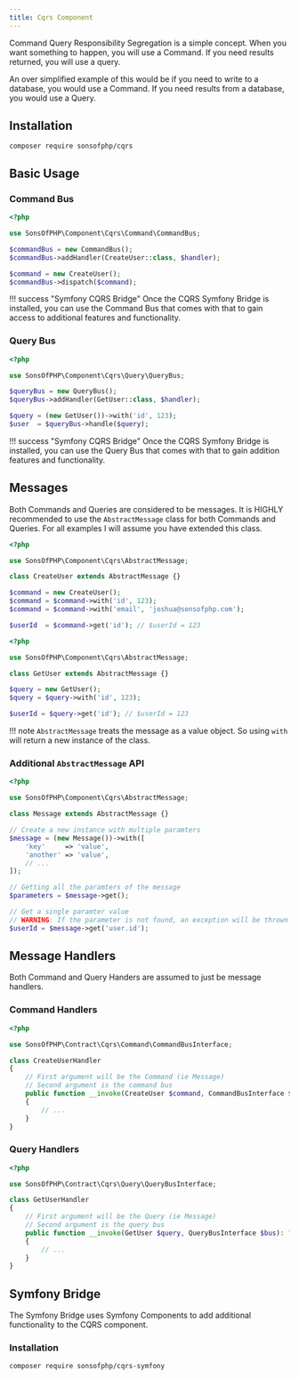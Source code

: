 ```yaml
---
title: Cqrs Component
---
```


Command Query Responsibility Segregation is a simple concept. When you want
something to happen, you will use a Command. If you need results returned, you
will use a query.

An over simplified example of this would be if you need to write to a database,
you would use a Command. If you need results from a database, you would use a
Query.

## Installation

```shell
composer require sonsofphp/cqrs
```

## Basic Usage

### Command Bus

```php
<?php

use SonsOfPHP\Component\Cqrs\Command\CommandBus;

$commandBus = new CommandBus();
$commandBus->addHandler(CreateUser::class, $handler);

$command = new CreateUser();
$commandBus->dispatch($command);
```

!!! success "Symfony CQRS Bridge"
    Once the CQRS Symfony Bridge is installed, you can use the Command Bus that
    comes with that to gain access to additional features and functionality.

### Query Bus

```php
<?php

use SonsOfPHP\Component\Cqrs\Query\QueryBus;

$queryBus = new QueryBus();
$queryBus->addHandler(GetUser::class, $handler);

$query = (new GetUser())->with('id', 123);
$user  = $queryBus->handle($query);
```

!!! success "Symfony CQRS Bridge"
    Once the CQRS Symfony Bridge is installed, you can use the Query Bus that
    comes with that to gain addition features and functionality.

## Messages

Both Commands and Queries are considered to be messages. It is HIGHLY
recommended to use the `AbstractMessage` class for both Commands and Queries.
For all examples I will assume you have extended this class.

```php
<?php

use SonsOfPHP\Component\Cqrs\AbstractMessage;

class CreateUser extends AbstractMessage {}

$command = new CreateUser();
$command = $command->with('id', 123);
$command = $command->with('email', 'joshua@sonsofphp.com');

$userId  = $command->get('id'); // $userId = 123
```

```php
<?php

use SonsOfPHP\Component\Cqrs\AbstractMessage;

class GetUser extends AbstractMessage {}

$query = new GetUser();
$query = $query->with('id', 123);

$userId = $query->get('id'); // $userId = 123
```

!!! note
    `AbstractMessage` treats the message as a value object. So using `with` will
    return a new instance of the class.

### Additional `AbstractMessage` API

```php
<?php

use SonsOfPHP\Component\Cqrs\AbstractMessage;

class Message extends AbstractMessage {}

// Create a new instance with multiple paramters
$message = (new Message())->with([
    'key'     => 'value',
    'another' => 'value',
    // ...
]);

// Getting all the paramters of the message
$parameters = $message->get();

// Get a single paramter value
// WARNING: If the parameter is not found, an exception will be thrown
$userId = $message->get('user.id');
```

## Message Handlers

Both Command and Query Handers are assumed to just be message handlers.

### Command Handlers

```php
<?php

use SonsOfPHP\Contract\Cqrs\Command\CommandBusInterface;

class CreateUserHandler
{
    // First argument will be the Command (ie Message)
    // Second argument is the command bus
    public function __invoke(CreateUser $command, CommandBusInterface $bus): void
    {
        // ...
    }
}
```

### Query Handlers

```php
<?php

use SonsOfPHP\Contract\Cqrs\Query\QueryBusInterface;

class GetUserHandler
{
    // First argument will be the Query (ie Message)
    // Second argument is the query bus
    public function __invoke(GetUser $query, QueryBusInterface $bus): ?UserInterface
    {
        // ...
    }
}
```

## Symfony Bridge

The Symfony Bridge uses Symfony Components to add additional functionality to
the CQRS component.

### Installation

```shell
composer require sonsofphp/cqrs-symfony
```
